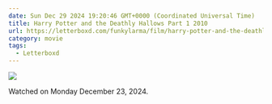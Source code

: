 ```yaml
---
date: Sun Dec 29 2024 19:20:46 GMT+0000 (Coordinated Universal Time)
title: Harry Potter and the Deathly Hallows Part 1 2010
url: https://letterboxd.com/funkylarma/film/harry-potter-and-the-deathly-hallows-part-1/
category: movie
tags:
  - Letterboxd
---
```


![](https://a.ltrbxd.com/resized/sm/upload/u8/tj/88/3v/harry-potter-and-the-deathly-hallows-part-i-original-0-600-0-900-crop.jpg?v=a31050208d)

Watched on Monday December 23, 2024.
